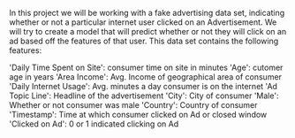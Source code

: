In this project we will be working with a fake advertising data set, indicating whether or not a particular internet user clicked on an Advertisement. 
We will try to create a model that will predict whether or not they will click on an ad based off the features of that user.
This data set contains the following features:

'Daily Time Spent on Site':
consumer time on site in minutes 'Age':
cutomer age in years 'Area Income':
Avg. Income of geographical area of consumer 'Daily Internet Usage': 
Avg. minutes a day consumer is on the internet 'Ad Topic Line': 
Headline of the advertisement 'City': City of consumer 'Male':
Whether or not consumer was male 'Country': Country of consumer 'Timestamp':
Time at which consumer clicked on Ad or closed window 'Clicked on Ad':
0 or 1 indicated clicking on Ad
